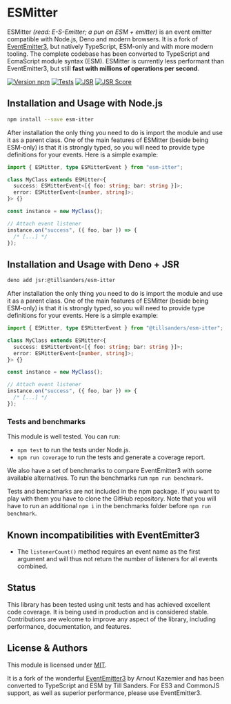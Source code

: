 # ESMitter

ESMitter _(read: E-S-Emitter; a pun on ESM + emitter)_ is an event emitter compatible with Node.js,
Deno and modern browsers. It is a fork of [EventEmitter3](https://github.com/primus/eventemitter3), but
natively TypeScript, ESM-only and with more modern tooling. The complete codebase has been converted
to TypeScript and EcmaScript module syntax (ESM). ESMitter is currently less performant than
EventEmitter3, but still **fast with millions of operations per second**.

[![Version npm](https://img.shields.io/npm/v/esm-itter.svg)](https://www.npmjs.com/package/esm-itter)
[![Tests](https://img.shields.io/github/actions/workflow/status/tillsanders/esm-itter/test.yml?branch=main&label=Tests)](https://github.com/tillsanders/esm-itter/actions?query=workflow%3Atest+branch%3Amain)
[![JSR](https://jsr.io/badges/@tillsanders/esm-itter)](https://jsr.io/@tillsanders/esm-itter)
[![JSR Score](https://jsr.io/badges/@tillsanders/esm-itter/score)](https://jsr.io/@tillsanders/esm-itter)

## Installation and Usage with Node.js

```bash
npm install --save esm-itter
```

After installation the only thing you need to do is import the module and use it as a parent class.
One of the main features of ESMitter (beside being ESM-only) is that it is strongly typed, so
you will need to provide type definitions for your events. Here is a simple example:

```typescript
import { ESMitter, type ESMitterEvent } from "esm-itter";

class MyClass extends ESMitter<{
  success: ESMitterEvent<[{ foo: string; bar: string }]>;
  error: ESMitterEvent<[number, string]>;
}> {}

const instance = new MyClass();

// Attach event listener
instance.on("success", ({ foo, bar }) => {
  /* [...] */
});
```

## Installation and Usage with Deno + JSR

```bash
deno add jsr:@tillsanders/esm-itter
```

After installation the only thing you need to do is import the module and use it as a parent class.
One of the main features of ESMitter (beside being ESM-only) is that it is strongly typed, so
you will need to provide type definitions for your events. Here is a simple example:

```typescript
import { ESMitter, type ESMitterEvent } from "@tillsanders/esm-itter";

class MyClass extends ESMitter<{
  success: ESMitterEvent<[{ foo: string; bar: string }]>;
  error: ESMitterEvent<[number, string]>;
}> {}

const instance = new MyClass();

// Attach event listener
instance.on("success", ({ foo, bar }) => {
  /* [...] */
});
```

### Tests and benchmarks

This module is well tested. You can run:

- `npm test` to run the tests under Node.js.
- `npm run coverage` to run the tests and generate a coverage report.

We also have a set of benchmarks to compare EventEmitter3 with some available
alternatives. To run the benchmarks run `npm run benchmark`.

Tests and benchmarks are not included in the npm package. If you want to play
with them you have to clone the GitHub repository.
Note that you will have to run an additional `npm i` in the benchmarks folder
before `npm run benchmark`.

## Known incompatibilities with EventEmitter3

- The `listenerCount()` method requires an event name as the first argument and will thus not
  return the number of listeners for all events combined.

## Status

This library has been tested using unit tests and has achieved excellent code coverage. It is being
used in production and is considered stable. Contributions are welcome to improve any aspect of the
library, including performance, documentation, and features.

## License & Authors

This module is licensed under [MIT](LICENSE).

It is a fork of the wonderful [EventEmitter3](https://github.com/primus/eventemitter3) by Arnout
Kazemier and has been converted to TypeScript and ESM by Till Sanders. For ES3 and CommonJS support,
as well as superior performance, please use EventEmitter3.

